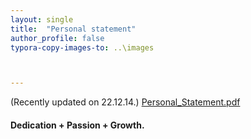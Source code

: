```yaml
---
layout: single
title:  "Personal statement"
author_profile: false
typora-copy-images-to: ..\images



---
```

(Recently updated on 22.12.14.)
 [Personal_Statement.pdf](..\materials\ps.pdf)
#### Dedication + Passion + Growth.
